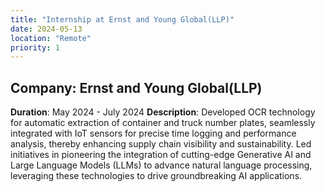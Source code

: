 ```yaml
---
title: "Internship at Ernst and Young Global(LLP)"
date: 2024-05-13
location: "Remote"
priority: 1
---
```


## Company: Ernst and Young Global(LLP)
**Duration**: May 2024 - July 2024 
**Description**: Developed OCR technology for automatic extraction of container and truck number plates, seamlessly integrated with IoT sensors for precise time logging and performance analysis, thereby enhancing supply chain visibility and sustainability. Led initiatives in pioneering the integration of cutting-edge Generative AI and Large Language Models (LLMs) to advance natural language processing, leveraging these technologies to drive groundbreaking AI applications.


